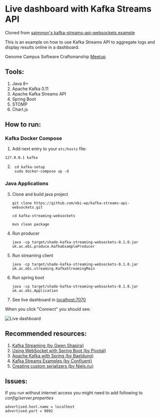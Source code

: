 # Live dashboard with Kafka Streams API

Cloned from [sajmmon's kafka-streams-api-websockets example](https://github.com/ebi-wp/kafka-streams-api-websockets/)

This is an example on how to use Kafka Streams API to aggregate logs and display results online in a dashboard. 

Genome Campus Software Craftsmanship [Meetup](https://www.meetup.com/pl-PL/Genome-Campus-Software-Craftsmanship-Community/events/243518985/)

Tools:
-------------------

1. Java 8+
2. Apache Kafka 0.11
3. Apache Kafka Streams API
4. Spring Boot
5. STOMP 
6. Chart.js

How to run:
--------

### Kafka Docker Compose

1. Add next entry to your `etc/hosts` file:

  ```
  127.0.0.1 kafka
  ```

2. ```
    cd kafka-setup
    sudo docker-compose up -d
    ```

### Java Applications

3. Clone and build java project
    
   ```git clone https://github.com/ebi-wp/kafka-streams-api-websockets.git```
   
   ```cd kafka-streaming-websockets```
   
   ```mvn clean package```

4. Run producer

   ```java -cp target/shade-kafka-streaming-websockets-0.1.0.jar uk.ac.ebi.produce.KafkaExampleProducer```
   
5. Run streaming client

   ```java -cp target/shade-kafka-streaming-websockets-0.1.0.jar uk.ac.ebi.streaming.KafkaStreamingMain```
   
6. Run spring boot

   ```java -cp target/shade-kafka-streaming-websockets-0.1.0.jar uk.ac.ebi.Application```

7. See live dashboard in [localhost:7070](http://localhost:7070)

When you click "Connect" you should see:

![Live dashboard](docs/img/dashboard.png)


Recommended resources:
----------------------

1. [Kafka Streaming (by Gwen Shapira)](https://github.com/gwenshap/kafka-streams-stockstats)
2. [Using WebSocket with Spring Boot (by Pivotal)](https://spring.io/guides/gs/messaging-stomp-websocket/)
3. [Apache Kafka with Spring (by Baeldung)](http://www.baeldung.com/spring-kafka)
4. [Kafka Streams Examples (by Confluent)](https://github.com/confluentinc/examples/tree/3.3.0-post/kafka-streams)
5. [Creating custom serializers (by Niels.nu)](http://niels.nu/blog/2016/kafka-custom-serializers.html)

Issues:
-------
If you run without internet access you might need to add following to *config/server.properties*
```
advertised.host.name = localhost
advertised.port = 9092
```

